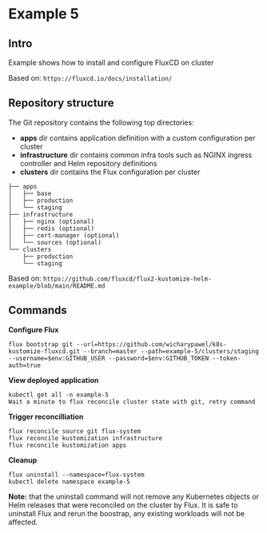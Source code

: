 # Example 5

## Intro

Example shows how to install and configure FluxCD on cluster

Based on: `https://fluxcd.io/docs/installation/`

## Repository structure

The Git repository contains the following top directories:

- **apps** dir contains application definition with a custom configuration per cluster
- **infrastructure** dir contains common infra tools such as NGINX ingress controller and Helm repository definitions
- **clusters** dir contains the Flux configuration per cluster

```
├── apps
│   ├── base
│   ├── production 
│   └── staging
├── infrastructure
│   ├── nginx (optional)
│   ├── redis (optional)
│   ├── cert-manager (optional)
│   └── sources (optional)
└── clusters
    ├── production
    └── staging
```

Based on: `https://github.com/fluxcd/flux2-kustomize-helm-example/blob/main/README.md`

## Commands

__Configure Flux__
```
flux bootstrap git --url=https://github.com/wicharypawel/k8s-kustomize-fluxcd.git --branch=master --path=example-5/clusters/staging --username=$env:GITHUB_USER --password=$env:GITHUB_TOKEN --token-auth=true
```

__View deployed application__
```
kubectl get all -n example-5
Wait a minute to flux reconcile cluster state with git, retry command
```

__Trigger reconcilliation__
```
flux reconcile source git flux-system
flux reconcile kustomization infrastructure
flux reconcile kustomization apps
```

__Cleanup__
```
flux uninstall --namespace=flux-system
kubectl delete namespace example-5
```

__Note:__ that the uninstall command will not remove any Kubernetes objects or Helm releases that were reconciled on the cluster by Flux. It is safe to uninstall Flux and rerun the boostrap, any existing workloads will not be affected.
